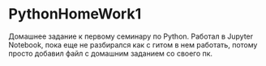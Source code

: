 # PythonHomeWork1
Домашнее задание к первому семинару по Python.
Работал в Jupyter Notebook, пока еще не разбирался как с гитом в нем работать, потому просто добавил файл с домашним заданием со своего пк.
